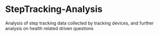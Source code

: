 # StepTracking-Analysis
Analysis of step tracking data collected by tracking devices, and further analysis on health related driven questions
